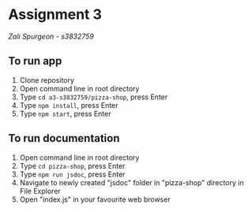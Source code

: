 # Assignment 3
*Zali Spurgeon - s3832759*

## To run app
1. Clone repository
2. Open command line in root directory
3. Type `cd a3-s3832759/pizza-shop`, press Enter
4. Type `npm install`, press Enter
5. Type `npm start`, press Enter

## To run documentation
1. Open command line in root directory
2. Type `cd pizza-shop`, press Enter
3. Type `npm run jsdoc`, press Enter
4. Navigate to newly created "jsdoc" folder in "pizza-shop" directory in File Explorer
5. Open "index.js" in your favourite web browser
